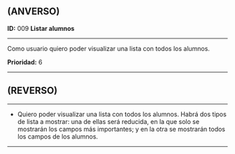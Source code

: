 ## (ANVERSO)

**ID:** 009 **Listar alumnos** 

***

Como usuario quiero poder visualizar una lista con todos los alumnos.

**Prioridad:** 6

***

## (REVERSO)

***

* Quiero poder visualizar una lista con todos los alumnos. Habrá dos tipos de lista a mostrar: una de ellas será reducida, en la que solo se mostrarán los campos más importantes; y en la otra se mostrarán todos los campos de los alumnos.

***